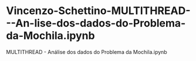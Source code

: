 # Vincenzo-Schettino-MULTITHREAD---An-lise-dos-dados-do-Problema-da-Mochila.ipynb
MULTITHREAD - Análise dos dados do Problema da Mochila.ipynb

